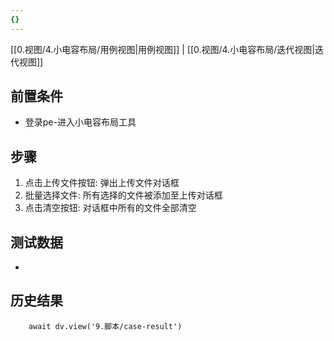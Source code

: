 ```yaml
---
{}
---
```


[[0.视图/4.小电容布局/用例视图|用例视图]] | [[0.视图/4.小电容布局/迭代视图|迭代视图]]

## 前置条件

- 登录pe-进入小电容布局工具

## 步骤

1. 点击上传文件按钮: 弹出上传文件对话框
2. 批量选择文件: 所有选择的文件被添加至上传对话框
3. 点击清空按钮: 对话框中所有的文件全部清空

## 测试数据

- 

## 历史结果

```dataviewjs
    await dv.view('9.脚本/case-result')
```
